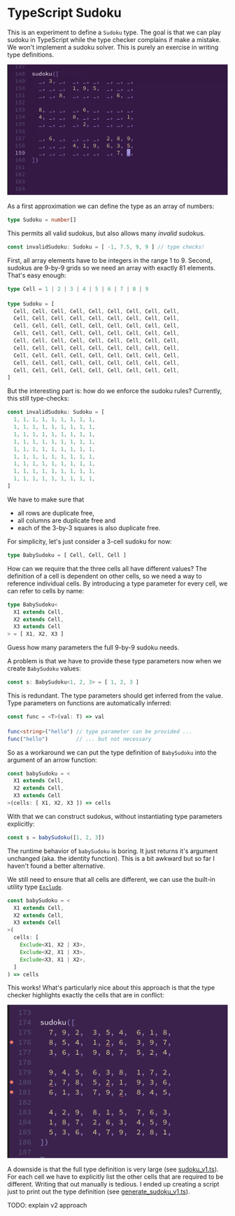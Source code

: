 # TypeScript Sudoku

This is an experiment to define a `Sudoku` type.
The goal is that we can play sudoku in TypeScript while the type checker complains if make a mistake.
We won't implement a sudoku solver.
This is purely an exercise in writing type definitions.

![demo video: final approach](./sudoku_v2_demo.gif)

As a first approximation we can define the type as an array of numbers:

```typescript
type Sudoku = number[]
```

This permits all valid sudokus, but also allows many *invalid* sudokus.

```typescript
const invalidSudoku: Sudoku = [ -1, 7.5, 9, 9 ] // type checks!
```
First, all array elements have to be integers in the range 1 to 9.
Second, sudokus are 9-by-9 grids so we need an array with exactly 81 elements.
That's easy enough:

```typescript
type Cell = 1 | 2 | 3 | 4 | 5 | 6 | 7 | 8 | 9

type Sudoku = [
  Cell, Cell, Cell, Cell, Cell, Cell, Cell, Cell, Cell,
  Cell, Cell, Cell, Cell, Cell, Cell, Cell, Cell, Cell,
  Cell, Cell, Cell, Cell, Cell, Cell, Cell, Cell, Cell,
  Cell, Cell, Cell, Cell, Cell, Cell, Cell, Cell, Cell,
  Cell, Cell, Cell, Cell, Cell, Cell, Cell, Cell, Cell,
  Cell, Cell, Cell, Cell, Cell, Cell, Cell, Cell, Cell,
  Cell, Cell, Cell, Cell, Cell, Cell, Cell, Cell, Cell,
  Cell, Cell, Cell, Cell, Cell, Cell, Cell, Cell, Cell,
  Cell, Cell, Cell, Cell, Cell, Cell, Cell, Cell, Cell,
]
```
But the interesting part is: how do we enforce the sudoku rules?
Currently, this still type-checks:

```typescript
const invalidSudoku: Sudoku = [
  1, 1, 1, 1, 1, 1, 1, 1, 1,
  1, 1, 1, 1, 1, 1, 1, 1, 1,
  1, 1, 1, 1, 1, 1, 1, 1, 1,
  1, 1, 1, 1, 1, 1, 1, 1, 1,
  1, 1, 1, 1, 1, 1, 1, 1, 1,
  1, 1, 1, 1, 1, 1, 1, 1, 1,
  1, 1, 1, 1, 1, 1, 1, 1, 1,
  1, 1, 1, 1, 1, 1, 1, 1, 1,
  1, 1, 1, 1, 1, 1, 1, 1, 1,
]
```

We have to make sure that

 * all rows are duplicate free, 
 * all columns are duplicate free and
 * each of the 3-by-3 squares is also duplicate free.

For simplicity, let's just consider a 3-cell sudoku for now:

```typescript
type BabySudoku = [ Cell, Cell, Cell ]
```
How can we require that the three cells all have different values?
The definition of a cell is dependent on other cells, 
so we need a way to reference individual cells.
By introducing a type parameter for every cell,
we can refer to cells by name:

```typescript
type BabySudoku<
  X1 extends Cell,
  X2 extends Cell,
  X3 extends Cell
> = [ X1, X2, X3 ]
```

Guess how many parameters the full 9-by-9 sudoku needs.

A problem is that we have to provide these type parameters now when we create `BabySudoku` values:

```typescript
const s: BabySudoku<1, 2, 3> = [ 1, 2, 3 ]
```

This is redundant.
The type parameters should get inferred from the value.
Type parameters on functions are automatically inferred:

```typescript
const func = <T>(val: T) => val

func<string>("hello") // type parameter can be provided ...
func("hello")         // ... but not necessary
```

So as a workaround we can put the type definition of `BabySudoku` into the argument of an arrow function:

```typescript
const babySudoku = <
  X1 extends Cell, 
  X2 extends Cell, 
  X3 extends Cell
>(cells: [ X1, X2, X3 ]) => cells
```

With that we can construct sudokus, 
without instantiating type parameters explicitly:

```typescript
const s = babySudoku([1, 2, 3])
```

The runtime behavior of `babySudoku` is boring.
It just returns it's argument unchanged (aka. the identity function).
This is a bit awkward but so far I haven't found a better alternative.

We still need to ensure that all cells are different, 
we can use the built-in utility type [`Exclude`](https://www.typescriptlang.org/docs/handbook/utility-types.html#excludeuniontype-excludedmembers).

```typescript
const babySudoku = <
  X1 extends Cell, 
  X2 extends Cell, 
  X3 extends Cell
>(
  cells: [ 
    Exclude<X1, X2 | X3>, 
    Exclude<X2, X1 | X3>, 
    Exclude<X3, X1 | X2>, 
  ]
) => cells
```

This works! 
What's particularly nice about this approach is that the type checker highlights exactly the cells that are in conflict:

![demo: first approach](./sudoku_v1_demo.png)

A downside is that the full type definition is very large (see [sudoku_v1.ts](sudoku_v1.ts)).
For each cell we have to explicitly list the other cells that are required to be different.
Writing that out manually is tedious.
I ended up creating a script just to print out the type definition (see [generate_sudoku_v1.ts](generate_sudoku_v1.ts)).

TODO: explain v2 approach


